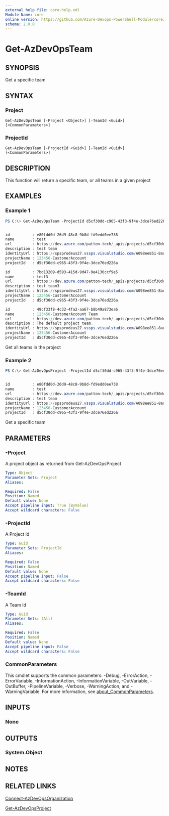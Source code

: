 ```yaml
---
external help file: core-help.xml
Module Name: core
online version: https://github.com/Azure-Devops-PowerShell-Module/core/blob/master/docs/Get-AzDevOpsTeam.md#get-azdevopsteam
schema: 2.0.0
---
```


# Get-AzDevOpsTeam

## SYNOPSIS
Get a specific team

## SYNTAX

### Project
```
Get-AzDevOpsTeam [-Project <Object>] [-TeamId <Guid>] [<CommonParameters>]
```

### ProjectId
```
Get-AzDevOpsTeam [-ProjectId <Guid>] [-TeamId <Guid>] [<CommonParameters>]
```

## DESCRIPTION
This function will return a specific team, or all teams in a given project

## EXAMPLES

### Example 1
```powershell
PS C:\> Get-AzDevOpsTeam -ProjectId d5cf30dd-c965-43f3-9f4e-3dce76ed226a


id          : e80fdd0d-26d9-48c8-9b8d-fd9edd0ee738
name        : test
url         : https://dev.azure.com/patton-tech/_apis/projects/d5cf30dd-c965-43f3-9f4e-3dce76ed226a/teams/e80fdd0d-26d9-48c8-9b8d-fd9edd0ee738
description : test team
identityUrl : https://spsprodeus27.vssps.visualstudio.com/A098ee851-8ad4-482f-834b-e68ea8489c4d/_apis/Identities/e80fdd0d-26d9-48c8-9b8d-fd9edd0ee738
projectName : 123456-CustomerAccount
projectId   : d5cf30dd-c965-43f3-9f4e-3dce76ed226a

id          : 7bd13209-d593-415d-9d47-9e4136ccf9e5
name        : test3
url         : https://dev.azure.com/patton-tech/_apis/projects/d5cf30dd-c965-43f3-9f4e-3dce76ed226a/teams/7bd13209-d593-415d-9d47-9e4136ccf9e5
description : test team3
identityUrl : https://spsprodeus27.vssps.visualstudio.com/A098ee851-8ad4-482f-834b-e68ea8489c4d/_apis/Identities/7bd13209-d593-415d-9d47-9e4136ccf9e5
projectName : 123456-CustomerAccount
projectId   : d5cf30dd-c965-43f3-9f4e-3dce76ed226a

id          : 49cf33f8-4c32-4fa2-aa67-b8b49a873ea6
name        : 123456-CustomerAccount Team
url         : https://dev.azure.com/patton-tech/_apis/projects/d5cf30dd-c965-43f3-9f4e-3dce76ed226a/teams/49cf33f8-4c32-4fa2-aa67-b8b49a873ea6
description : The default project team.
identityUrl : https://spsprodeus27.vssps.visualstudio.com/A098ee851-8ad4-482f-834b-e68ea8489c4d/_apis/Identities/49cf33f8-4c32-4fa2-aa67-b8b49a873ea6
projectName : 123456-CustomerAccount
projectId   : d5cf30dd-c965-43f3-9f4e-3dce76ed226a
```

Get all teams in the project

### Example 2
```powershell
PS C:\> Get-AzDevOpsProject -ProjectId d5cf30dd-c965-43f3-9f4e-3dce76ed226a |Get-AzDevOpsTeam -TeamId e80fdd0d-26d9-48c8-9b8d-fd9edd0ee738


id          : e80fdd0d-26d9-48c8-9b8d-fd9edd0ee738
name        : test
url         : https://dev.azure.com/patton-tech/_apis/projects/d5cf30dd-c965-43f3-9f4e-3dce76ed226a/teams/e80fdd0d-26d9-48c8-9b8d-fd9edd0ee738
description : test team
identityUrl : https://spsprodeus27.vssps.visualstudio.com/A098ee851-8ad4-482f-834b-e68ea8489c4d/_apis/Identities/e80fdd0d-26d9-48c8-9b8d-fd9edd0ee738
projectName : 123456-CustomerAccount
projectId   : d5cf30dd-c965-43f3-9f4e-3dce76ed226a
```

Get a specific team

## PARAMETERS

### -Project
A project object as returned from Get-AzDevOpsProject

```yaml
Type: Object
Parameter Sets: Project
Aliases:

Required: False
Position: Named
Default value: None
Accept pipeline input: True (ByValue)
Accept wildcard characters: False
```

### -ProjectId
A Project Id

```yaml
Type: Guid
Parameter Sets: ProjectId
Aliases:

Required: False
Position: Named
Default value: None
Accept pipeline input: False
Accept wildcard characters: False
```

### -TeamId
A Team Id

```yaml
Type: Guid
Parameter Sets: (All)
Aliases:

Required: False
Position: Named
Default value: None
Accept pipeline input: False
Accept wildcard characters: False
```

### CommonParameters
This cmdlet supports the common parameters: -Debug, -ErrorAction, -ErrorVariable, -InformationAction, -InformationVariable, -OutVariable, -OutBuffer, -PipelineVariable, -Verbose, -WarningAction, and -WarningVariable. For more information, see [about_CommonParameters](http://go.microsoft.com/fwlink/?LinkID=113216).

## INPUTS

### None

## OUTPUTS

### System.Object

## NOTES

## RELATED LINKS

[Connect-AzDevOpsOrganization](https://github.com/Azure-Devops-PowerShell-Module/core/blob/master/docs/Connect-AzDevOpsOrganization.md#connect-azdevopsorganization)

[Get-AzDevOpsProject](https://github.com/Azure-Devops-PowerShell-Module/core/blob/master/docs/Get-AzDevOpsProject.md#get-azdevopsproject)